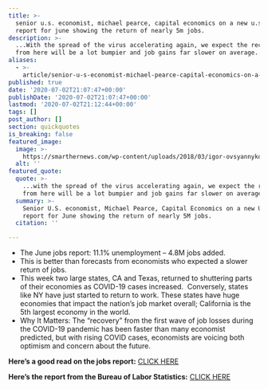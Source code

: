 ```yaml
---
title: >-
  senior u.s. economist, michael pearce, capital economics on a new u.s. jobs
  report for june showing the return of nearly 5m jobs.
description: >-
  ...With the spread of the virus accelerating again, we expect the recovery
  from here will be a lot bumpier and job gains far slower on average.
aliases:
  - >-
    article/senior-u-s-economist-michael-pearce-capital-economics-on-a-new-jobs-report-for-june-showing-the-return-of-nearly-5m-jobs/
published: true
date: '2020-07-02T21:07:47+00:00'
publishDate: '2020-07-02T21:07:47+00:00'
lastmod: '2020-07-02T21:12:44+00:00'
tags: []
post_author: []
section: quickquotes
is_breaking: false
featured_image:
  image: >-
    https://smarthernews.com/wp-content/uploads/2018/03/igor-ovsyannykov-371079-unsplash-683x1024.jpg
  alt: ''
featured_quote:
  quote: >-
    ...with the spread of the virus accelerating again, we expect the recovery
    from here will be a lot bumpier and job gains far slower on average.
  summary: >-
    Senior U.S. economist, Michael Pearce, Capital Economics on a new U.S. jobs
    report for June showing the return of nearly 5M jobs.
  citation: ''

---
```

*   The June jobs report: 11.1% unemployment – 4.8M jobs added.
*   This is better than forecasts from economists who expected a slower return of jobs.
*   This week two large states, CA and Texas, returned to shuttering parts of their economies as COVID-19 cases increased.  Conversely, states like NY have just started to return to work. These states have huge economies that impact the nation’s job market overall; California is the 5th largest economy in the world.
*   Why It Matters: The “recovery” from the first wave of job losses during the COVID-19 pandemic has been faster than many economist predicted, but with rising COVID cases, economists are voicing both optimism and concern about the future.

**Here’s a good read on the jobs report:** [CLICK HERE](\"https://www.cnbc.com/2020/07/02/jobs-report-june-2020.html\")

**Here’s the report from the Bureau of Labor Statistics:** [CLICK HERE](\"https://www.bls.gov/news.release/empsit.nr0.htm\")
